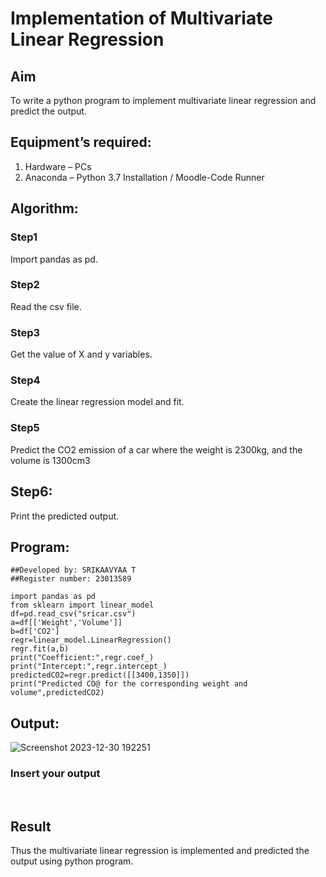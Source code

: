 # Implementation of Multivariate Linear Regression
## Aim
To write a python program to implement multivariate linear regression and predict the output.
## Equipment’s required:
1.	Hardware – PCs
2.	Anaconda – Python 3.7 Installation / Moodle-Code Runner
## Algorithm:
### Step1
Import pandas as pd.

### Step2
Read the csv file.

### Step3
Get the value of X and y variables.

### Step4
Create the linear regression model and fit.

### Step5
Predict the CO2 emission of a car where the weight is 2300kg, and the volume is 1300cm3

## Step6:
Print the predicted output.
## Program:
```
##Developed by: SRIKAAVYAA T
##Register number: 23013589

import pandas as pd
from sklearn import linear_model
df=pd.read_csv("sricar.csv")
a=df[['Weight','Volume']]
b=df['CO2']
regr=linear_model.LinearRegression()
regr.fit(a,b)
print("Coefficient:",regr.coef_)
print("Intercept:",regr.intercept_)
predictedCO2=regr.predict([[3400,1350]])
print("Predicted CO@ for the corresponding weight and volume",predictedCO2)

```
## Output:
![Screenshot 2023-12-30 192251](https://github.com/Srikaavyaathamizh/Multivariate-Linear-Regression/assets/144870938/ff4e7dc0-c070-4554-949d-1f17bb91cd99)


### Insert your output

<br>

## Result
Thus the multivariate linear regression is implemented and predicted the output using python program.

